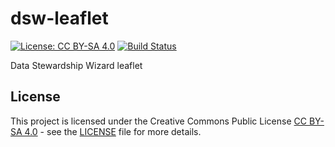 # dsw-leaflet

[![License: CC BY-SA 4.0](https://img.shields.io/github/license/DataStewardshipWizard/dsw-leaflet.svg)](LICENSE)
[![Build Status](https://travis-ci.org/DataStewardshipWizard/dsw-leaflet.svg?branch=master)](https://travis-ci.org/DataStewardshipWizard/dsw-leaflet)

Data Stewardship Wizard leaflet

## License

This project is licensed under the Creative Commons Public License [CC BY-SA 4.0] - see the [LICENSE] file for more details.

[CC BY-SA 4.0]: https://creativecommons.org/licenses/by-sa/4.0/deed.cs
[LICENSE]: LICENSE
